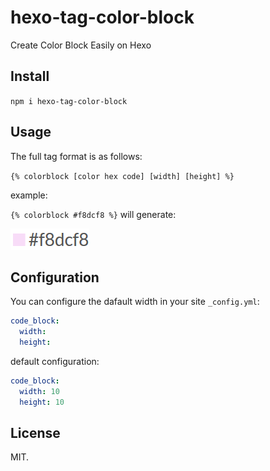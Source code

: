 # hexo-tag-color-block

Create Color Block Easily on Hexo

## Install

`npm i hexo-tag-color-block`

## Usage 

The full tag format is as follows:

`{% colorblock [color hex code] [width] [height] %}`

example: 

`{% colorblock #f8dcf8 %}` will generate:

![example of #f8dcf8](example.png)
## Configuration

You can configure the dafault width in your site `_config.yml`:

```yml
code_block:
  width: 
  height: 
```

default configuration:

```yml
code_block:
  width: 10
  height: 10
```

## License

MIT.